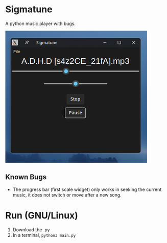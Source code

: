 # Sigmatune
A python music player with bugs.

![sigmatune](sigmatune.png "Sigmatune")

## Known Bugs
- The progress bar (first scale widget) only works in seeking the current   music, it does not switch or move after a new song.
# Run (GNU/Linux)
1. Download the .py
2. In a terminal,
`python3 main.py`
